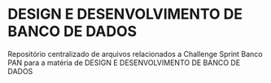# DESIGN E DESENVOLVIMENTO DE BANCO DE DADOS

Repositório centralizado de arquivos relacionados a Challenge Sprint Banco PAN para a matéria de DESIGN E DESENVOLVIMENTO DE BANCO DE DADOS
